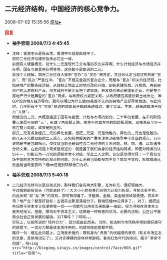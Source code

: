 ## 二元经济结构，中国经济的核心竞争力。
2008-07-02 15:35:56
[原址▸](http://www.fxgan.com/chan_time/2008_07_12/1076.htm)





**<font color='red'>回复</font>**


- **袖手旁观 2008/7/3 4:45:45**
- ```
  注释：香港老头是张五常，香港中年就是郎咸平了。
  郎的二元经济与缠所指未必完全一致。
  前面有人硬套概念，说什么二元是现代工业与落后农业并存啊、什么计划经济与市场经济并存啊、国有与民营共存啊等等，这些都不是郎说的二元。
  就我个人理解，郎氏二元应该大致用‘官办’与‘民办’来界定，并且他认定当前过热的是‘官办’、而‘民办’严重过冷。‘官办’不是完全指的官办企业，而是与‘官办’相关的经济链。比如房地产的整条经济链，从控制土地出让的地方政府开始、到各家建筑商、开发商、再到房地产的上游原料产业，地方政府不是企业吧？建筑商、开发商也未必是国有企业，但是整个房地产行业是典型的‘官办’特点，与政府权力紧密关联。从政府腰包高度依赖土地出让、唯GDP论的地方经济导向，就可以明白为什么缠mm高度不认同的房地产业却异常发达。与此同时，几乎所有不与‘官家’搭边的商家日子都越来越难过，做个实业、生意，越来越取决于权力‘人脉’。
  而缠说的二元，大概是接近于国有与民营、计划与市场的划分。三十年的发展，在不同阶段重点发展不同的‘元’，形成了两条腿走路，东方不亮西方亮的跷跷板现象，双核总有至少一核在努力向前，成效是明显的。
  郎氏二元有点象缠氏二元的异化发展，想把二元变一元是幼稚的、异化的二元也是危险的。
  前几天不光提及郎的二元观点，还包括林毅夫的严重关注劳动密集型中小企业的观点。且不说郎是不是包藏祸心，仅仅就当前金融调控与二元经济的关系问题，林、郎、缠、以及诸多分析文章，在此问题上观点是相近的：就是基于我们自身的经济结构特点，即便对特点的认识不一，但都认为一刀切的调控非常不对症。举此二人之例，仅仅是觉得奇怪：一个看似立场不同的各方均持相近观点的问题，为什么金融当局却视而不见？郎又不掌权，批郎难道比批金融当局重要吗？缠mm还是别转移枪口为好。
  ```
- **袖手旁观 2008/7/3 5:40:18**
- ```
  二元经济当然可以是双核式的，那样我们会有两大引擎，互为补充，很好很强大。
  不过眼前却有苗头（可能说轻了）：大大小小的权贵们会努力让权力折现，寻租无处不在。由此出现‘权’与‘贵’的双核，那可有得看了。寻租嘛，金融、类金融领域最便捷，资本市场？地产业？都是好目标；去搞实业那是落后分子。我相信缠mm见得多了，，对了，缠把这些归类于资本主义狂潮吞噬一切――一切都可以用货币来衡量――由此，权力寻租在资本主义是天经地义。但是，哪怕对于资本主义，这都是一种有害的状况。必要的法制、公正公平是商业社会正常发展的基础。327事件？？呵呵。。。
  实际上，以前所说的‘场外分力’，部分就由此而来。当然，在法制与市场秩序得到很好遵守的前提下，一切分力都是该发挥作用的。怕就怕啥前提都不顾。
  瞎评一句：缠在此问题上，立场是矛盾的：既有身为‘贵族’的优越感的表现（有关市场生态的文章，具体用词忘了），又对赤裸裸的掠夺非常鄙视。套用红色年代的用词，属于‘革命不彻底’，哈<img src="http://blogimg.sinajs.cn/images/control/face/003.gif" title="窃笑">。
  ```
